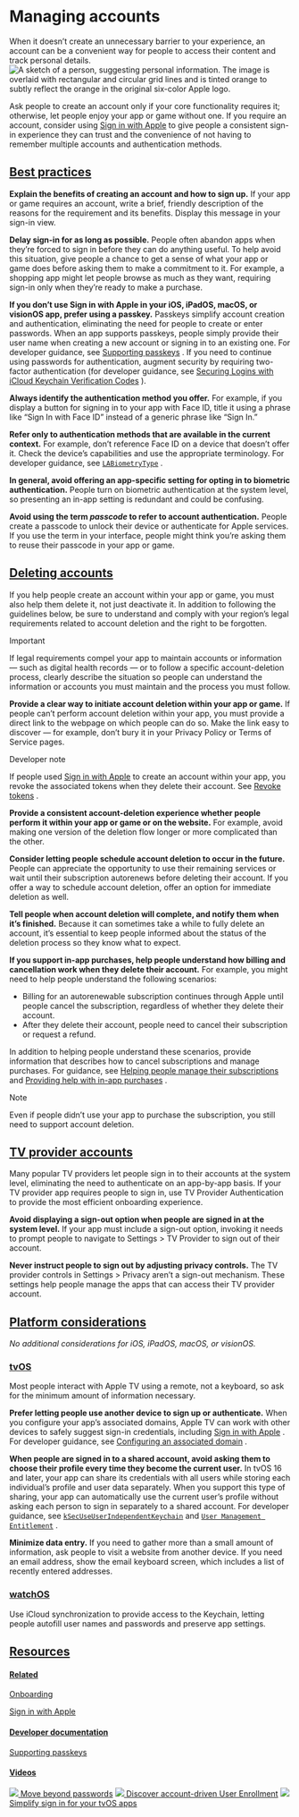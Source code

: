 Managing accounts
=================

When it doesn’t create an unnecessary barrier to your experience, an account can be a convenient way for people to access their content and track personal details.![A sketch of a person, suggesting personal information. The image is overlaid with rectangular and circular grid lines and is tinted orange to subtly reflect the orange in the original six-color Apple logo.](https://docs-assets.developer.apple.com/published/bc6ed656b5ef4483ce1c17d7e0042ce2/patterns-managing-accounts-intro@2x.png)

Ask people to create an account only if your core functionality requires it; otherwise, let people enjoy your app or game without one. If you require an account, consider using [Sign in with Apple](/design/human-interface-guidelines/sign-in-with-apple)
 to give people a consistent sign-in experience they can trust and the convenience of not having to remember multiple accounts and authentication methods.

[Best practices](/design/human-interface-guidelines/managing-accounts#Best-practices)
-------------------------------------------------------------------------------------

**Explain the benefits of creating an account and how to sign up.** If your app or game requires an account, write a brief, friendly description of the reasons for the requirement and its benefits. Display this message in your sign-in view.

**Delay sign-in for as long as possible.** People often abandon apps when they’re forced to sign in before they can do anything useful. To help avoid this situation, give people a chance to get a sense of what your app or game does before asking them to make a commitment to it. For example, a shopping app might let people browse as much as they want, requiring sign-in only when they’re ready to make a purchase.

**If you don’t use Sign in with Apple in your iOS, iPadOS, macOS, or visionOS app, prefer using a passkey.** Passkeys simplify account creation and authentication, eliminating the need for people to create or enter passwords. When an app supports passkeys, people simply provide their user name when creating a new account or signing in to an existing one. For developer guidance, see [Supporting passkeys](/documentation/authenticationservices/public-private_key_authentication/supporting_passkeys)
. If you need to continue using passwords for authentication, augment security by requiring two-factor authentication (for developer guidance, see [Securing Logins with iCloud Keychain Verification Codes](/documentation/authenticationservices/securing_logins_with_icloud_keychain_verification_codes)
).

**Always identify the authentication method you offer.** For example, if you display a button for signing in to your app with Face ID, title it using a phrase like “Sign In with Face ID” instead of a generic phrase like “Sign In.”

**Refer only to authentication methods that are available in the current context.** For example, don’t reference Face ID on a device that doesn’t offer it. Check the device’s capabilities and use the appropriate terminology. For developer guidance, see [`LABiometryType`](/documentation/localauthentication/labiometrytype)
.

**In general, avoid offering an app-specific setting for opting in to biometric authentication.** People turn on biometric authentication at the system level, so presenting an in-app setting is redundant and could be confusing.

**Avoid using the term *passcode* to refer to account authentication.** People create a passcode to unlock their device or authenticate for Apple services. If you use the term in your interface, people might think you’re asking them to reuse their passcode in your app or game.

[Deleting accounts](/design/human-interface-guidelines/managing-accounts#Deleting-accounts)
-------------------------------------------------------------------------------------------

If you help people create an account within your app or game, you must also help them delete it, not just deactivate it. In addition to following the guidelines below, be sure to understand and comply with your region’s legal requirements related to account deletion and the right to be forgotten.

Important

If legal requirements compel your app to maintain accounts or information — such as digital health records — or to follow a specific account-deletion process, clearly describe the situation so people can understand the information or accounts you must maintain and the process you must follow.

**Provide a clear way to initiate account deletion within your app or game.** If people can’t perform account deletion within your app, you must provide a direct link to the webpage on which people can do so. Make the link easy to discover — for example, don’t bury it in your Privacy Policy or Terms of Service pages.

Developer note

If people used [Sign in with Apple](/design/human-interface-guidelines/sign-in-with-apple)
 to create an account within your app, you revoke the associated tokens when they delete their account. See [Revoke tokens](/documentation/sign_in_with_apple/revoke_tokens)
.

**Provide a consistent account-deletion experience whether people perform it within your app or game or on the website.** For example, avoid making one version of the deletion flow longer or more complicated than the other.

**Consider letting people schedule account deletion to occur in the future.** People can appreciate the opportunity to use their remaining services or wait until their subscription autorenews before deleting their account. If you offer a way to schedule account deletion, offer an option for immediate deletion as well.

**Tell people when account deletion will complete, and notify them when it’s finished.** Because it can sometimes take a while to fully delete an account, it’s essential to keep people informed about the status of the deletion process so they know what to expect.

**If you support in-app purchases, help people understand how billing and cancellation work when they delete their account.** For example, you might need to help people understand the following scenarios:

* Billing for an autorenewable subscription continues through Apple until people cancel the subscription, regardless of whether they delete their account.
* After they delete their account, people need to cancel their subscription or request a refund.

In addition to helping people understand these scenarios, provide information that describes how to cancel subscriptions and manage purchases. For guidance, see [Helping people manage their subscriptions](/design/human-interface-guidelines/in-app-purchase#Helping-people-manage-their-subscriptions)
 and [Providing help with in-app purchases](/design/human-interface-guidelines/in-app-purchase#Providing-help-with-in-app-purchases)
.

Note

Even if people didn’t use your app to purchase the subscription, you still need to support account deletion.

[TV provider accounts](/design/human-interface-guidelines/managing-accounts#TV-provider-accounts)
-------------------------------------------------------------------------------------------------

Many popular TV providers let people sign in to their accounts at the system level, eliminating the need to authenticate on an app-by-app basis. If your TV provider app requires people to sign in, use TV Provider Authentication to provide the most efficient onboarding experience.

**Avoid displaying a sign-out option when people are signed in at the system level.** If your app must include a sign-out option, invoking it needs to prompt people to navigate to Settings > TV Provider to sign out of their account.

**Never instruct people to sign out by adjusting privacy controls.** The TV provider controls in Settings > Privacy aren’t a sign-out mechanism. These settings help people manage the apps that can access their TV provider account.

[Platform considerations](/design/human-interface-guidelines/managing-accounts#Platform-considerations)
-------------------------------------------------------------------------------------------------------

*No additional considerations for iOS, iPadOS, macOS, or visionOS.*

### [tvOS](/design/human-interface-guidelines/managing-accounts#tvOS)

Most people interact with Apple TV using a remote, not a keyboard, so ask for the minimum amount of information necessary.

**Prefer letting people use another device to sign up or authenticate.** When you configure your app’s associated domains, Apple TV can work with other devices to safely suggest sign-in credentials, including [Sign in with Apple](/design/human-interface-guidelines/sign-in-with-apple)
. For developer guidance, see [Configuring an associated domain](/documentation/Xcode/configuring-an-associated-domain)
.

**When people are signed in to a shared account, avoid asking them to choose their profile every time they become the current user.** In tvOS 16 and later, your app can share its credentials with all users while storing each individual’s profile and user data separately. When you support this type of sharing, your app can automatically use the current user’s profile without asking each person to sign in separately to a shared account. For developer guidance, see [`kSecUseUserIndependentKeychain`](/documentation/security/ksecuseuserindependentkeychain)
 and [`User Management Entitlement`](/documentation/bundleresources/entitlements/com_apple_developer_user-management)
.

**Minimize data entry.** If you need to gather more than a small amount of information, ask people to visit a website from another device. If you need an email address, show the email keyboard screen, which includes a list of recently entered addresses.

### [watchOS](/design/human-interface-guidelines/managing-accounts#watchOS)

Use iCloud synchronization to provide access to the Keychain, letting people autofill user names and passwords and preserve app settings.

[Resources](/design/human-interface-guidelines/managing-accounts#Resources)
---------------------------------------------------------------------------

#### [Related](/design/human-interface-guidelines/managing-accounts#Related)

[Onboarding](/design/human-interface-guidelines/onboarding)


[Sign in with Apple](/design/human-interface-guidelines/sign-in-with-apple)


#### [Developer documentation](/design/human-interface-guidelines/managing-accounts#Developer-documentation)

[Supporting passkeys](/documentation/authenticationservices/public-private_key_authentication/supporting_passkeys)


#### [Videos](/design/human-interface-guidelines/managing-accounts#Videos)

[![](https://devimages-cdn.apple.com/wwdc-services/images/119/B671AE75-5224-4AA1-BB31-F4CBA7E95342/5002_wide_250x141_1x.jpg) Move beyond passwords](https://developer.apple.com/videos/play/wwdc2021/10106) 
[![](https://devimages-cdn.apple.com/wwdc-services/images/119/B653F31A-B089-444A-AA48-0EF9B67FE0AB/5037_wide_250x141_1x.jpg) Discover account-driven User Enrollment](https://developer.apple.com/videos/play/wwdc2021/10136) 
[![](https://devimages-cdn.apple.com/wwdc-services/images/119/AB014534-6C60-4B00-9D7D-E2EDD02E3D6E/5211_wide_250x141_1x.jpg) Simplify sign in for your tvOS apps](https://developer.apple.com/videos/play/wwdc2021/10279) 
